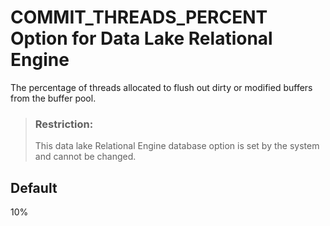 <!-- loioe30ba88a5e544ece891f8b56cd58344d -->

# COMMIT\_THREADS\_PERCENT Option for Data Lake Relational Engine

The percentage of threads allocated to flush out dirty or modified buffers from the buffer pool.



> ### Restriction:  
> This data lake Relational Engine database option is set by the system and cannot be changed.



<a name="loioe30ba88a5e544ece891f8b56cd58344d__iq_refso_855"/>

## Default

10%

